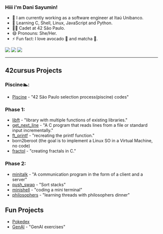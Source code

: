 ### Hiii i'm Dani Sayumin!

- 🔭 I am currently working as a software engineer at Itaú Unibanco.
- 🌱 Learning C, Shell, Linux, JavaScript and Python. 
- 🧑‍🚀 Cadet at 42 São Paulo.
- 😄 Pronouns: She/Her.
- ⚡ Fun fact: I love avocado 🥑 and matcha 🍵.
  
<div> 
  <a href="https://www.instagram.com/dani_sayumin/" target="_blank"><img src="https://img.shields.io/badge/-Instagram-%23E4405F?style=for-the-badge&logo=instagram&logoColor=white" target="_blank"></a>
  <a href = "mailto:sayuminitta@gmail.com"><img src="https://img.shields.io/badge/-Gmail-%23333?style=for-the-badge&logo=gmail&logoColor=white" target="_blank"></a>
  <a href="https://www.linkedin.com/in/daniela-sayumi-nitta-7471741b4/" target="_blank"><img src="https://img.shields.io/badge/-LinkedIn-%230077B5?style=for-the-badge&logo=linkedin&logoColor=white" target="_blank"></a> 
  
</div>

---

## 42cursus Projects
### Piscine🏊:
- [Piscine](https://github.com/danisayumin/Piscine42) - "42 São Paulo selection process(piscine) codes"

### Phase 1:
- [libft](https://github.com/danisayumin/libft) - "library with multiple functions of existing libraries."
- [get_next_line](https://github.com/danisayumin/get_next_line) - "A C program that reads lines from a file or standard input incrementally."
- [ft_printf](https://github.com/danisayumin/printf) - "recreating the printf function."
- born2beroot (the goal is to implement a Linux SO in a Virtual Machine, no code)
- [fractol](https://github.com/danisayumin/linuquisfractou) - "creating fractals in C."

### Phase 2:
- [minitalk](https://github.com/danisayumin/42_minitalk) - "A communication program in the form of a client and a server"
- [push_swap](https://github.com/danisayumin/push_swap) - "Sort stacks"
- [minishell](https://github.com/danisayumin/Minishell) - "coding a mini terminal"
- [philosophers](.) - "learning threads with philosophers dinner"

## Fun Projects
- [Pokedex](https://github.com/danisayumin/Pokedex)
- [GenAI](https://github.com/danisayumin/genai_42) - "GenAI exercises"
